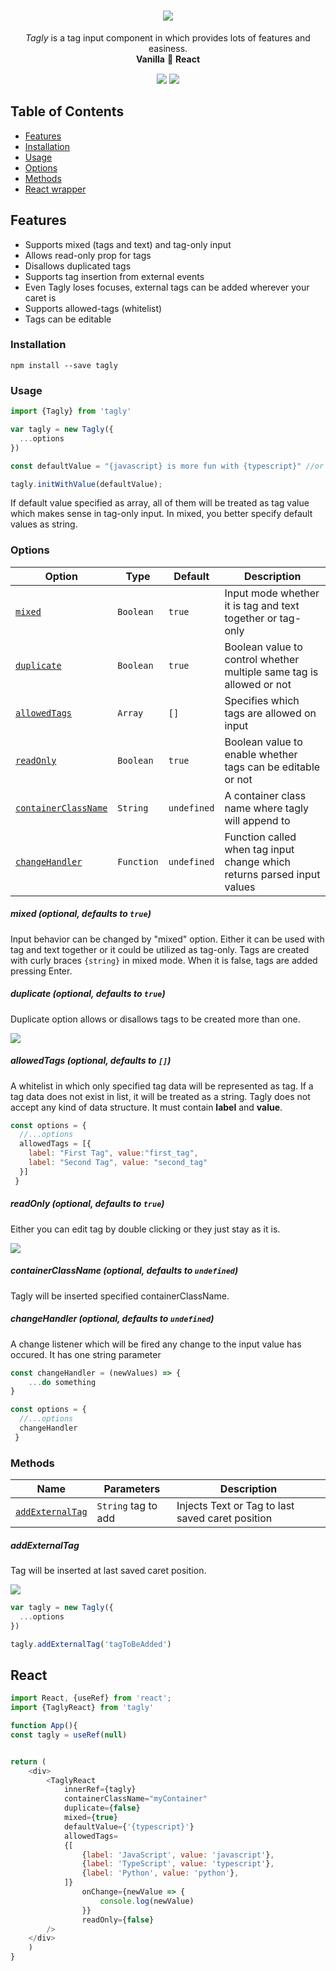 <h1 align="center">
  <img src="/demo/tagly.png">
</h1>

<p align="center" style="margin: 15px 0 15px 0;">
 <em>Tagly</em> is a tag input component in which provides lots of features and easiness.
  <br>
  <strong>Vanilla</strong> 🙌 <strong>React</strong> 
<p>

<p align="center">
  
  <img src="/demo/mixed.gif">
  
  <img src="/demo/tag-only.gif">
</p>

## Table of Contents

<!--ts-->
* [Features](#features)
* [Installation](#installation)
* [Usage](#usage)
* [Options](#options)
* [Methods](#methods)
* [React wrapper](#react)
<!--te-->

## Features
* Supports mixed (tags and text) and tag-only input 
* Allows read-only prop for tags
* Disallows duplicated tags
* Supports tag insertion from external events 
* Even Tagly loses focuses, external tags can be added wherever your caret is
* Supports allowed-tags (whitelist)
* Tags can be editable


### Installation

```
npm install --save tagly
```
### Usage

```javascript
import {Tagly} from 'tagly'

var tagly = new Tagly({
  ...options
})

const defaultValue = "{javascript} is more fun with {typescript}" //or ['typescript', 'javascript']

tagly.initWithValue(defaultValue);
```
If default value specified as array, all of them will be treated as tag value which makes sense in tag-only input.
In mixed, you better specify default values as string.
### Options

Option | Type | Default | Description
--- | --- | --- | ---
|[`mixed`](#mixedOption) | `Boolean` | `true` | Input mode whether it is tag and text together or tag-only
|[`duplicate`](#duplicateOption) | `Boolean` | `true` | Boolean value to control whether multiple same tag is allowed or not
|[`allowedTags`](#allowedTagsOption) | `Array` | `[]` | Specifies which tags are allowed on input
|[`readOnly`](#readOnlyOption) | `Boolean` | `true` | Boolean value to enable whether tags can be editable or not
|[`containerClassName`](#containerClassNameOption) | `String` | `undefined` | A container class name where tagly will append to
|[`changeHandler`](#changeHandlerOption) | `Function` | `undefined` | Function called when tag input change which returns parsed input values

<a name="mixedOption"></a>
##### mixed (optional, defaults to `true`)
Input behavior can be changed by "mixed" option. Either it can be used with tag and text together or it could be utilized as tag-only.
Tags are created with curly braces `{string}` in mixed mode. When it is false, tags are added pressing Enter. 

<a name="duplicateOption"></a>
##### duplicate (optional, defaults to `true`)
Duplicate option allows or disallows tags to be created more than one.

<img src="/demo/duplicate.gif">

<a name="allowedTagsOption"></a>
##### allowedTags (optional, defaults to `[]`)
A whitelist in which only specified tag data will be represented as tag. If a tag data does not exist in list, it will be treated as a string.
Tagly does not accept any kind of data structure. It must contain **label** and **value**. 

```javascript
const options = {
  //...options
  allowedTags = [{
    label: "First Tag", value:"first_tag",
    label: "Second Tag", value: "second_tag"
  }]
 }
```

<a name="readOnlyOption"></a>
##### readOnly (optional, defaults to `true`)
Either you can edit tag by double clicking or they just stay as it is.

<img src="/demo/read-only.gif">

<a name="containerClassNameOption"></a>
##### containerClassName (optional, defaults to `undefined`)
Tagly will be inserted specified containerClassName.

<a name="changeHandlerOption"></a>
##### changeHandler (optional, defaults to `undefined`)
A change listener which will be fired any change to the input value has occured. It has one string parameter


```javascript
const changeHandler = (newValues) => {
	...do something
}

const options = {
  //...options
  changeHandler
 }
```
### Methods

Name | Parameters | Description
--- | --- | ---
|[`addExternalTag`](#addExternalTagMethod) | `String` tag to add | Injects Text or Tag to last saved caret position

<a name="addExternalTagMethod"></a>
##### addExternalTag
Tag will be inserted at last saved caret position.

<img src="/demo/external.gif">

```javascript
var tagly = new Tagly({
  ...options
})

tagly.addExternalTag('tagToBeAdded')
```

## React

```javascript
import React, {useRef} from 'react';
import {TaglyReact} from 'tagly'

function App(){
const tagly = useRef(null)


return (
	<div> 
		<TaglyReact 
			innerRef={tagly}
			containerClassName="myContainer"
			duplicate={false}
			mixed={true}
			defaultValue={'{typescript}'}
			allowedTags=
			{[
				{label: 'JavaScript', value: 'javascript'},
				{label: 'TypeScript', value: 'typescript'},
				{label: 'Python', value: 'python'},
			]}
				onChange={newValue => {
					console.log(newValue)
				}}
				readOnly={false}
		/>
	</div>
	)
}

```


